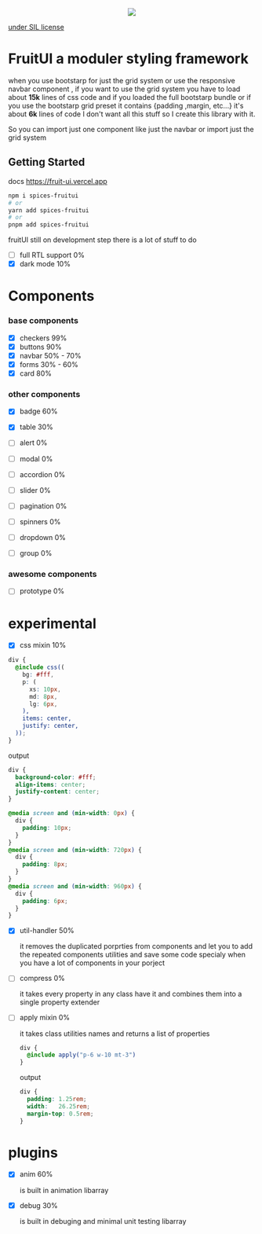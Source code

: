 <div align="center">
  <img src="https://github.com/blackPeppper/fruitUI/raw/master/public/fruitUI.png"/>
</div>

<a href="https://sil-spices.vercel.app/">under SIL license</a>

# FruitUI a moduler styling framework 

when you use bootstarp for just the grid system or use the responsive navbar component ,
if you want to use the grid system you have to load about **15k** lines of css code and if you loaded the full bootstarp bundle or if you use the bootstarp grid preset it contains {padding ,margin, etc...} it's about **6k** lines of code I don't want all this stuff so I create this library with it. 

So you can import just one component like just the navbar or import just the grid system 
## Getting Started

docs https://fruit-ui.vercel.app

```bash
npm i spices-fruitui 
# or 
yarn add spices-fruitui
# or 
pnpm add spices-fruitui
```

fruitUI still on development step there is a lot of stuff to do 


- [ ] full RTL support 0%
- [x] dark mode 10%

# Components

### base components

- [x] checkers 99%
- [x] buttons  90%
- [x] navbar   50% - 70%
- [x] forms 30% - 60%
- [x] card 80%

### other components

- [x] badge 60%
- [x] table 30%
- [ ] alert 0%
- [ ] modal 0%
- [ ] accordion 0%
- [ ] slider 0%
- [ ] pagination 0%
- [ ] spinners 0%
- [ ] dropdown 0%
- [ ] group 0%


### awesome components

- [ ] prototype 0%


# experimental

- [x] css mixin 10%

```scss 
div {
  @include css((
    bg: #fff,
    p: (
      xs: 10px,
      md: 8px,
      lg: 6px,
    ),
    items: center,
    justify: center,    
  ));
}
```

output 
```css
div {
  background-color: #fff;
  align-items: center;
  justify-content: center;
}

@media screen and (min-width: 0px) {
  div {
    padding: 10px;
  }
}
@media screen and (min-width: 720px) {
  div {
    padding: 8px;
  }
}
@media screen and (min-width: 960px) {
  div {
    padding: 6px;
  }
}
```

- [x] util-handler 50%

  it removes the duplicated porprties from components and let you to add the repeated components utilities and save some code
  specialy when you have a lot of components in your porject

- [ ] compress 0%

  it takes every property in any class have it and combines them into a single property extender

- [ ] apply mixin 0%

  it takes class utilities names and returns a list of properties

  ```scss
  div {
    @include apply("p-6 w-10 mt-3")
  }
  ```
  output
  ```css
  div {
    padding: 1.25rem;
    width:   26.25rem;
    margin-top: 0.5rem;
  }
  ```

# plugins 

- [x] anim 60%
  
  is built in animation libarray 

- [x] debug 30%
  
  is built in debuging and minimal unit testing  libarray